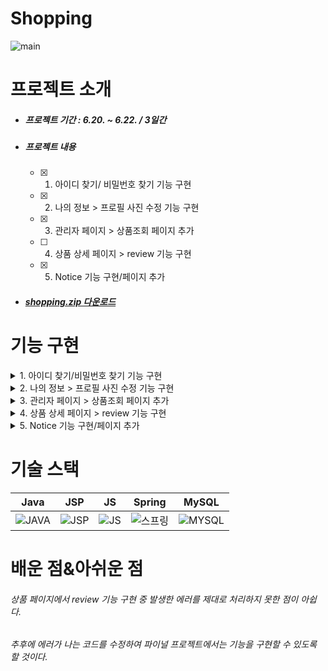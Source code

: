 # Shopping
![main](https://user-images.githubusercontent.com/103403612/174943640-569ff1e8-a23e-4ddf-8bc5-72f042ee93eb.jpg)


# 프로젝트 소개
- ##### 프로젝트 기간 : 6.20. ~ 6.22. / 3일간
- ##### 프로젝트 내용
     - [x] 1. 아이디 찾기/ 비밀번호 찾기 기능 구현  
     - [x] 2. 나의 정보 > 프로필 사진 수정 기능 구현  
     - [x] 3. 관리자 페이지 > 상품조회 페이지 추가  
     - [ ] 4. 상품 상세 페이지 > review 기능 구현  
     - [x] 5. Notice 기능 구현/페이지 추가  

- ##### [shopping.zip 다운로드](https://github.com/Lee-Seungchan/Project/blob/master/shopping.zip)

# 기능 구현

 <details><summary>1. 아이디 찾기/비밀번호 찾기 기능 구현</summary></summary>
 <div markdown="1">
    <img src="https://user-images.githubusercontent.com/103403612/174948406-2163025d-6622-4caf-841a-29ae913a7e97.png">
    <img src="https://user-images.githubusercontent.com/103403612/174948678-f639ac2f-5f79-421d-a8c8-002b35f5c9ee.png">
 </div></details>
 
 <details><summary>2. 나의 정보 > 프로필 사진 수정 기능 구현</summary></summary>
 <div markdown="1">
    <img src="https://user-images.githubusercontent.com/103403612/174954948-27ce62a7-a9b7-454f-aa78-e884a9478dcf.png">
    <img src="https://user-images.githubusercontent.com/103403612/174954983-6368ef70-e266-455e-9879-7d842078a6b6.png">
 </div></details>
    
 <details><summary>3. 관리자 페이지 > 상품조회 페이지 추가</summary></summary> 
 <div markdown="1">
    <img src="https://user-images.githubusercontent.com/103403612/174980721-e3bd84ee-4b0c-4a20-9153-9425bcab5183.png">
 </div></details>
    
 <details><summary>4. 상품 상세 페이지 > review 기능 구현</summary></summary>  
 <div markdown="1">
    <img src="https://user-images.githubusercontent.com/103403612/174982095-04381c26-7817-4607-81ed-7bf5a015ecd5.png">
    <img src="https://user-images.githubusercontent.com/103403612/174982001-430359d6-1127-479e-804d-b39f216d402d.png">
 </div></details>   
 
 <details><summary>5. Notice 기능 구현/페이지 추가</summary></summary>
 <div markdown="1">
    - 공지 list 페이지
    <img src="https://user-images.githubusercontent.com/103403612/175222578-c5f5a2cc-8def-4f9d-9c4b-320f0dd95fd2.png">
    - 공지 read 페이지
    <img src="https://user-images.githubusercontent.com/103403612/175222778-fab35908-f69c-48a7-ac6d-d2908c5ae073.png">
 </div></details>

# 기술 스택
|Java|JSP|JS|Spring|MySQL|
|:---:|:---:|:---:|:---:|:---:|
|![JAVA](https://user-images.githubusercontent.com/103403612/174952536-c06d2e1d-e8af-49fe-8a0f-6c72bf590a1e.JPG)|![JSP](https://user-images.githubusercontent.com/103403612/174952230-b2b265cd-4d6d-4239-8f82-cc43114d017c.png)|![JS](https://user-images.githubusercontent.com/103403612/174952068-e00e1186-cabd-4ba8-84c3-800d758ac4e0.png)|![스프링](https://user-images.githubusercontent.com/103403612/174951680-88c6a58c-ff8b-4188-ae78-6e4cb7b9c3d1.png)|![MYSQL](https://user-images.githubusercontent.com/103403612/174951949-b9132da1-d6e4-41c9-ba42-5e76784afb20.jpg)|


# 배운 점&아쉬운 점
 ###### 상품 페이지에서 review 기능 구현 중 발생한 에러를 제대로 처리하지 못한 점이 아쉽다.
 ###### 추후에 에러가 나는 코드를 수정하여 파이널 프로젝트에서는 기능을 구현할 수 있도록 할 것이다.

